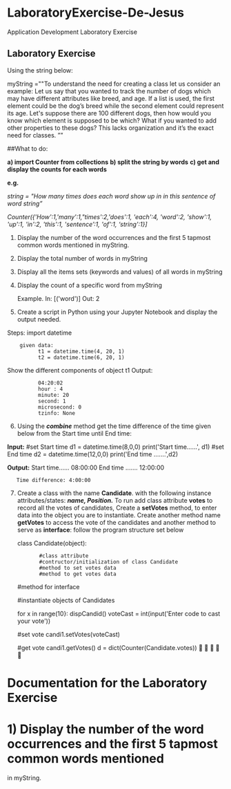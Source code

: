 # LaboratoryExercise-De-Jesus
Application Development Laboratory Exercise


## Laboratory Exercise
Using the string below:

myString =""To understand the need for creating a class let us consider an example: Let us
say that you wanted to track the number of dogs which may have different attributes like
breed, and age. If a list is used, the first element could be the dog’s breed while the second
element could represent its age. Let's suppose there are 100 different dogs, then how would
you know which element is supposed to be which? What if you wanted to add other 
properties to these dogs? This lacks organization and it’s the exact need for classes. ””

##What to do:

**a) import Counter from collections**
**b) split the string by words**
**c) get and display the counts for each words**

**e.g.**

*string = "How many times does each word show up in in this sentence of word string”*

*Counter({'How':1,'many':1,"times':2,'does':1, 'each':4, 'word':2, 'show':1, 'up':1, 'in':2, 'this':1, 
'sentence’:1, 'of':1, ‘string':1}]*

1) Display the number of the word occurrences and the first 5 tapmost common words mentioned
in myString.
2) Display the total number of words in myString
3) Display all the items sets (keywords and values) of all words in myString
4) Display the count of a specific word from myString

     Example. In: [('word')]
              Out: 2

5) Create a script in Python using your Jupyter Notebook and display the output needed.

Steps: import datetime

        given data:
              t1 = datetime.time(4, 20, 1)
              t2 = datetime.time(6, 20, 1)

Show the different components of object t1
        Output:
        
              04:20:02
              hour : 4
              minute: 20
              second: 1
              microsecond: 0
              tzinfo: None

6) Using the ***combine*** method get the time difference of the time given below from the
Start time until End time:

 

**Input:**
       #set Start time
            d1 = datetime.time(8,0,0)
            print('Start time......', d1)
       #set End time
            d2 = datetime.time(12,0,0)
            print('End time .......',d2)

**Output:**
       Start time...... 08:00:00
       End time ....... 12:00:00
       
       Time difference: 4:00:00

7) Create a class with the name **Candidate**. with the following instance attributes/states:
***name, Position.*** To run add class attribute **votes** to record all the votes of candidates,
Create a **setVotes** method, to enter data into the object you are to instantiate. Create
another method name **getVotes** to access the vote of the candidates and another
method to serve as **interface**: follow the program structure set below

    class Candidate(object):

              #class attribute
              #contructor/initialization of class Candidate
              #method to set votes data
              #method to get votes data
              
   #method for interface
              
   #instantiate objects of Candidates
              
   for x in range(10}:
        dispCandid()
        voteCast = int(input('Enter code to cast your vote'))

   #set vote
   candi1.setVotes(voteCast)

   #get vote
   candi1.getVotes()
   d = dict(Counter(Candidate.votes))







# Documentation for the Laboratory Exercise

# 1) Display the number of the word occurrences and the first 5 tapmost common words mentioned
in myString.

